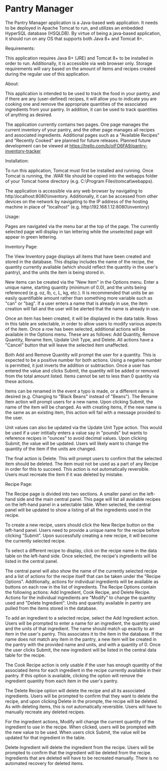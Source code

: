 # Pantry Manager
The Pantry Manager application is a Java-based web application. It needs to be deployed in Apache Tomcat to run, and utilizes an embedded HyperSQL database (HSQLDB). By virtue of being a java-based application, it should run on any OS that supports both Java 8+ and Tomcat 8+.

Requirements:

This application requires Java 8+ (JRE) and Tomcat 8+ to be installed in order to run. Additionally, it is accessible via web browser only. Storage requirements will vary based on the amount of items and recipes created during the regular use of this application.

About:

This application is intended to be used to track the food in your pantry, and if there are any (user-defined) recipes, it will allow you to indicate you are cooking one and remove the appropriate quantities of the associated ingredients from your pantry. In addition, it can be used to track quantities of anything as desired.

The application currently contains two pages. One page manages the current inventory of your pantry, and the other page manages all recipes and associated ingredients. Additional pages such as a "Available Recipes" and "Recently Cooked" are planned for future releases. Planned future development can be viewed at https://trello.com/b/oiFO6FA9/pantry-inventory-tracker

Installation:

To run this application, Tomcat must first be installed and running. Once Tomcat is running, the .WAR file should be copied into the webapps folder of your Tomcat home directory (e.g. C:\Program Files\tomcat\webapps).

The application is accessible via any web browser by navigating to http:\\localhost:8080\inventory. Additionally, it can be accessed from other devices on the network by navigating to the IP address of the hosting machine in place of "localhost" (e.g. http:\\192.168.1.12:8080\inventory)

Usage:

Pages are navigated via the menu bar at the top of the page. The currently selected page will display in tan lettering while the unselected page will appear in green lettering.

Inventory Page:

The View Inventory page displays all items that have been created and stored in the database. This display includes the name of the recipe, the quantity currently available (which should reflect the quantity in the user's pantry), and the units the item is being stored in.

New items can be created via the "New Item" in the Options menu. Enter a unique name, starting quantity (minimum of 0.0), and the units being referenced (e.g. oz, lb, c, L, kg, etc.). It is recommended that units be an easily quantifiable amount rather than something more variable such as "can" or "bag". If a user enters a name that is already in use, the item creation will fail and the user will be alerted that the name is already in use.

Once an item has been created, it will be displayed in the data table. Rows in this table are selectable, in order to allow users to modify various aspects of the item. Once a row has been selected, additional actions will be available in the Options menu. These are as follows: Add Quantity, Remove Quantity, Rename Item, Update Unit Type, and Delete. All actions have a "Cancel" button that will leave the selected item unaffected.

Both Add and Remove Quantity will prompt the user for a quantity. This is expected to be a positive number for both actions. Using a negative number is permitted, it just inverts the addition or subtraction. Once a user has entered the value and clicks Submit, the quantity will be added or removed from the total amount listed. Items cannot be set to less than 0 quantity via these actions. 

Items can be renamed in the event a typo is made, or a different name is desired (e.g. Changing to "Black Beans" instead of "Beans"). The Rename Item action will prompt users for a new name. Upon clicking Submit, the name of the item will be changed. As with creating items, if the new name is the same as an existing item, this action will fail with a message provided to the user.

Unit values can also be updated via the Update Unit Type action. This would be used if a user intitially enters a value say in "pounds" but wants to reference recipes in "ounces" to avoid decimal values. Upon clicking Submit, the value will be updated. Users will likely want to change the quantity of the item if the units are changed.

The final action is Delete. This will prompt users to confirm that the selected item should be deleted. The item must not be used as a part of any Recipe in order for this to succeed. This action is not automatically reversible. Users must recreate the item if it was deleted by mistake.

Recipe Page:

The Recipe page is divided into two sections. A smaller panel on the left-hand side and the main central panel. This page will list all available recipes on the left-hand panel in a selectable table. When selected, the central panel will be updated to show a listing of all the ingredients used in the recipe.

To create a new recipe, users should click the New Recipe button on the left-hand panel. Users need to provide a unique name for the recipe before clicking "Submit". Upon successfully creating a new recipe, it will become the currently selected recipe.

To select a different recipe to display, click on the recipe name in the data table on the left-hand side. Once selected, the recipe's ingredients will be listed in the central panel.

The central panel will also show the name of the currently selected recipe and a list of actions for the recipe itself that can be taken under the "Recipe Options". Additionally, actions for individual ingredients will be available as buttons on each row in the list of ingredients. The Recipe Options contain the following actions: Add Ingredient, Cook Recipe, and Delete Recipe. Actions for the individual ingredients are "Modify" to change the quantity used and "Delete Ingredient". Units and quantity available in pantry are pulled from the items stored in the database.

To add an ingredient to a selected recipe, select the Add Ingredient action. Users will be prompted to enter a name for an ingredient, the quantity used and the units of that ingredient. The name should match up exactly to an item in the user's pantry. This associates it to the item in the database. If the name does not match any item in the pantry, a new item will be created in the pantry with the provided name and units, and with a quantity of 0. Once the user clicks Submit, the new ingredient will be listed in the central data table for the recipe.

The Cook Recipe action is only usable if the user has enough quantity of the associated items for each ingredient in the recipe currently available in their pantry. If this option is available, clicking the option will remove the ingredient quantity from each item in the user's pantry.

The Delete Recipe option will delete the recipe and all its associated ingredients. Users will be prompted to confirm that they want to delete the recipe, and upon clicking Delete in the prompte, the recipe will be deleted. As with deleting items, this is not automatically reversible. Users will have to manually recreate any deleted recipes.

For the ingredient actions, Modify will change the current quantity of the ingredient to use in the recipe. When clicked, users will be prompted with the new value to be used. When users click Submit, the value will be updated for that ingredient in the table.

Delete Ingredient will delete the ingredient from the recipe. Users will be prompted to confirm that the ingredient will be deleted from the recipe. Ingredients that are deleted will have to be recreated manually. There is no automated recovery for deleted items.

